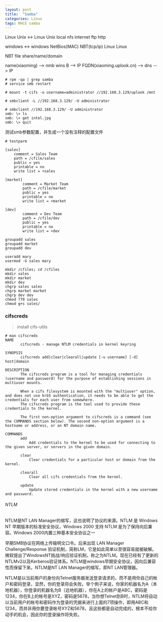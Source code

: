 ```yaml
---
layout: post
title:  "Samba"
categories: Linux
tags: RHCE samba
---
```



Linux Unix <-> Linux Unix	local 		nfs
				internet 	ftp http

windows <-> windows		NetBios(MAC)  NBT(tcp/ip)
Linux       Linux 	

NBT	file share/name/domain

name(xiaoming) --> nmb wins B --> IP
FQDN(xiaoming.uplook.cn) --> dns --> IP


```
# rpm -qa | grep samba
# service smb restart

# mount -t cifs -o username=administrator //192.168.3.129/uplook /mnt

# smbclient -L //192.168.3.129/ -U administrator

# smbclient //192.168.3.129/ -U administrator
smb: \> ls
smb: \> get intel.jpg
smb: \> quit
```

测试smb参数配置，并生成一个没有注释的配置文件

```
# testparm
```

```
[sales]
	comment = Sales Team
	path = /cfile/sales
	public = yes
	printable = no
	write list = +sales

[market]
        comment = Market Team
        path = /cfile/market
        public = yes
        printable = no
        write list = +market

[dev]
        comment = Dev Team
        path = /cfile/dev
        public = yes
        printable = no
        write list = +dev
```

```
groupadd sales
groupadd market
groupadd dev

useradd mary
usermod -G sales mary

mkdir /cfiles; cd /cfiles
mkdir sales
mkdir market
mkdir dev
chgrp sales sales
chgrp market market
chgrp dev dev
chmod 770 sales
chmod g+s sales/
```

### cifscreds

> install cifs-utils

```
# man cifscreds
NAME
       cifscreds - manage NTLM credentials in kernel keyring

SYNOPSIS
       cifscreds add|clear|clearall|update [-u username] [-d] host|domain

DESCRIPTION
       The cifscreds program is a tool for managing credentials (username and password) for the purpose of establishing sessions in multiuser mounts.

       When a cifs filesystem is mounted with the "multiuser" option, and does not use krb5 authentication, it needs to be able to get the credentials for each user from somewhere.
       The cifscreds program is the tool used to provide these credentials to the kernel.

       The first non-option argument to cifscreds is a command (see the COMMANDS section below). The second non-option argument is a hostname or address, or an NT domain name.

COMMANDS
       add 
           Add credentials to the kernel to be used for connecting to the given server, or servers in the given domain.

       clear
           Clear credentials for a particular host or domain from the kernel.

       clearall
           Clear all cifs credentials from the kernel.

       update
           Update stored credentials in the kernel with a new username and password.

```

###### NTLM

NTLM是NT LAN Manager的缩写，这也说明了协议的来源。NTLM 是 Windows NT 早期版本的标准安全协议，Windows 2000 支持 NTLM 是为了保持向后兼容。Windows 2000内置三种基本安全协议之一

早期SMB协议在网络上传输明文口令。后来出现 LAN Manager Challenge/Response 验证机制，简称LM，它是如此简单以至很容易就被破解。微软提出了WindowsNT挑战/响应验证机制，称之为NTLM。现在已经有了更新的NTLMv2以及Kerberos验证体系。NTLM是windows早期安全协议，因向后兼容性而保留下来。NTLM是NT LAN Manager的缩写，即NT LAN管理器。

NTLM是以当前用户的身份向Telnet服务器发送登录请求的，而不是用你自己的帐户和密码登录，显然，你的登录将会失败。举个例子来说，你家的机器名为A（本地机器），你登录的机器名为B（远地机器），你在A上的帐户是ABC，密码是1234，你在B上的帐号是XYZ，密码是5678，当你想Telnet到B时，NTLM将自动以当前用户的帐号和密码作为登录的凭据来进行上面的7项操作，即用ABC和1234，而并非用你要登录帐号XYZ和5678，且这些都是自动完成的，根本不给你动手的机会，因此你的登录操作将失败。

